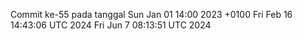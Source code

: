 Commit ke-55 pada tanggal Sun Jan 01 14:00 2023 +0100
Fri Feb 16 14:43:06 UTC 2024
Fri Jun  7 08:13:51 UTC 2024
